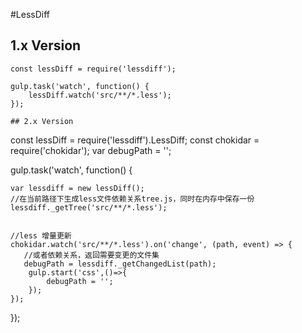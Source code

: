 #LessDiff


## 1.x Version 

```
const lessDiff = require('lessdiff');

gulp.task('watch', function() {
	lessDiff.watch('src/**/*.less');
});

## 2.x Version

```
const lessDiff = require('lessdiff').LessDiff;
const chokidar = require('chokidar');
var debugPath = '';

gulp.task('watch', function() {

    var lessdiff = new lessDiff();
    //在当前路径下生成less文件依赖关系tree.js，同时在内存中保存一份
    lessdiff._getTree('src/**/*.less');


    //less 增量更新
    chokidar.watch('src/**/*.less').on('change', (path, event) => {
       //或者依赖关系，返回需要变更的文件集
       debugPath = lessdiff._getChangedList(path);
        gulp.start('css',()=>{
            debugPath = '';
        });
    });
});

```
